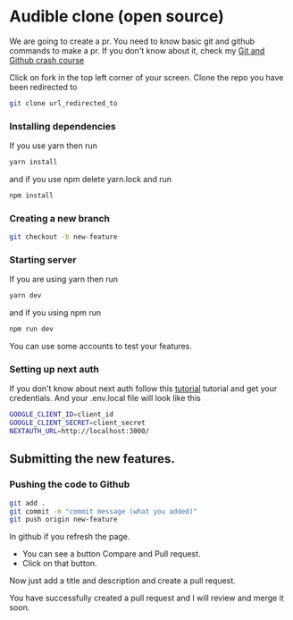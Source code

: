 # Audible clone (open source)

We are going to create a pr. You need to know basic git and github commands to make a pr. If you don't know about it, check my [Git and Github crash course](https://medium.com/geekculture/git-and-github-crash-course-b44f4885ff66 "Git and Github crash course")

Click on fork in the top left corner of your screen. Clone the repo you have been redirected to

```bash
git clone url_redirected_to
```

### Installing dependencies

If you use yarn then run

```bash
yarn install
```

and if you use npm delete yarn.lock and run

```bash
npm install
```

### Creating a new branch

```bash
git checkout -b new-feature
```

### Starting server

If you are using yarn then run

```bash
yarn dev
```

and if you using npm run

```bash
npm run dev
```

You can use some accounts to test your features.


### Setting up next auth

If you don't know about next auth follow this
[tutorial](https://medium.com/geekculture/why-and-how-to-get-started-with-next-auth-61740558b45b "Next auth crash course")
tutorial and get your credentials.
And your .env.local file will look like this

```bash
GOOGLE_CLIENT_ID=client_id
GOOGLE_CLIENT_SECRET=client_secret
NEXTAUTH_URL=http://localhost:3000/
```
## Submitting the new features.
### Pushing the code to Github

```bash
git add .
git commit -m "commit message (what you added)"
git push origin new-feature
```

In github if you refresh the page.

- You can see a button Compare and Pull request.
- Click on that button.

Now just add a title and description and create a pull request.

You have successfully created a pull request and I will review and merge it soon.
